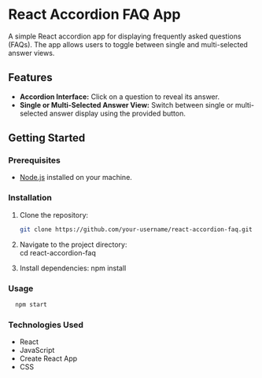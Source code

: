 # React Accordion FAQ App

A simple React accordion app for displaying frequently asked questions (FAQs). The app allows users to toggle between single and multi-selected answer views.

## Features

- **Accordion Interface:** Click on a question to reveal its answer.
- **Single or Multi-Selected Answer View:** Switch between single or multi-selected answer display using the provided button.

## Getting Started

### Prerequisites

- [Node.js](https://nodejs.org/) installed on your machine.

### Installation

1. Clone the repository:

   ```bash
   git clone https://github.com/your-username/react-accordion-faq.git

   ```

2. Navigate to the project directory:  
   cd react-accordion-faq

3. Install dependencies:
   npm install

### Usage

```bash
  npm start
```

### Technologies Used

- React
- JavaScript
- Create React App
- CSS
